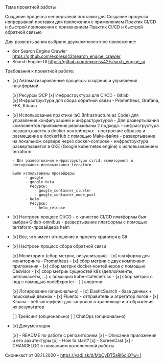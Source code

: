 Тема проектной работы

Создание процесса непрерывной поставки для Создание процесса непрерывной поставки для приложения 
с применением Практик CI/CD и быстрой приложения с применением Практик CI/CD и быстрой обратной связью

Для развертывания выбрано двухкомпонентное приложение:

- бот Search Engine Crawler 
  https://github.com/express42/search_engine_crawler
- Search Engine UI 
  https://github.com/express42/search_engine_ui


Требования к проектной работе:

- [х] Автоматизированные процессы создания и управления платформой

    [х] Ресурсы GCP 
    [х] Инфраструктура для CI/CD - Gitlab  
    [х] Инфраструктура для сбора обратной связи - Prometheus, Grafana, EFK, Kibana

- [х] Использование практики IaC (Infrastructure as Code) для управления конфигурацией и инфраструктурой
      - Для развертывания компонентов приложения реализованы 2 подхода:
        - инфраструктура развертывается в docker-контейнерах
            - построение образов и размещение в dockerHub с помощью Make-файла 
            - развертывание на локальном сервере через docker-compose
        - инфраструктура развертывается в GKE (Google kubernetes engine) с использованием terraform 

      - Для развертывания инфраструктуры ci/cd, мониторинга и логгирования использовался terraform              

      Были использованы провайдеры:
            - google
            - google-beta
              Ресурсы:
                - google_container_cluster
                - google_container_node_pool  
            - helm
              Ресурсы:   
                - helm_release

- [х] Настроен процесс CI/CD 
      - с качестве CI/CD платформы был выбран Gitlab-omnibus 
      - развертывание платформы с помощью terraform-провайдера helm

- [х] Все, что имеет отношение к проекту хранится в Git

- [х] Настроен процесс сбора обратной связи 

    [х] Мониторинг (сбор метрик, визуализация)
          - [х] платформа для мониторинга - Prometheus
          - [х] сбор метрик с двух компонент приложения
          - [х] сбор метрик docker-контейнеров с помощью Cadvisor 
          - [х] сбор метрик сущностей k8s (деплойменты, репликасеты, ...) с помощью kube-statemetrics
          - [х] сбор метрик с нод с помощью nodeExporter
          - [ ] алертинг

    [х] Логирование (опционально) 
          - [х] ElasticSearch - база данных + поисковый движок 
          - [х] Fluentd - отправитель и агрегатор логов 
          - [х] Kibana - веб-интерфейс для запросов в хранилище и отображения их результатов

    [ ] Трейсинг (опционально)
    [ ] ChatOps (опционально)

    
- [х] Документация 

    [х] -  README по работе с репозиторием
    [х] -  Описание приложения и его архитектуры
    [х] -  How to start?
    [х] -  ScreenCast
    [х] -  CHANGELOG с описанием выполненной работы

Скринкаст от 08.11.2020 - https://yadi.sk/d/MbCyDT5aRI6cIQ?w=1



